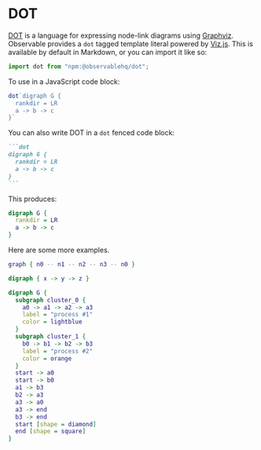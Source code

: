 # DOT

[DOT](https://graphviz.org/doc/info/lang.html) is a language for expressing node-link diagrams using [Graphviz](https://graphviz.org). Observable provides a `dot` tagged template literal powered by [Viz.js](https://github.com/mdaines/viz-js). This is available by default in Markdown, or you can import it like so:

```js echo
import dot from "npm:@observablehq/dot";
```

To use in a JavaScript code block:

```js echo
dot`digraph G {
  rankdir = LR
  a -> b -> c
}`
```

You can also write DOT in a `dot` fenced code block:

````md
```dot
digraph G {
  rankdir = LR
  a -> b -> c
}
```
````

This produces:

```dot
digraph G {
  rankdir = LR
  a -> b -> c
}
```

Here are some more examples.

```dot echo
graph { n0 -- n1 -- n2 -- n3 -- n0 }
```

```dot echo
digraph { x -> y -> z }
```

```dot echo
digraph G {
  subgraph cluster_0 {
    a0 -> a1 -> a2 -> a3
    label = "process #1"
    color = lightblue
  }
  subgraph cluster_1 {
    b0 -> b1 -> b2 -> b3
    label = "process #2"
    color = orange
  }
  start -> a0
  start -> b0
  a1 -> b3
  b2 -> a3
  a3 -> a0
  a3 -> end
  b3 -> end
  start [shape = diamond]
  end [shape = square]
}
```
